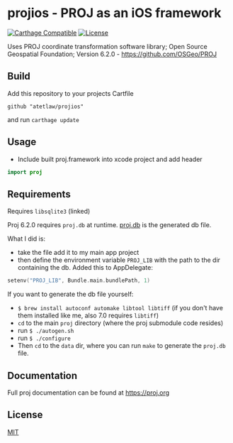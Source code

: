 
# projios - PROJ as an iOS framework

[![Carthage Compatible](https://img.shields.io/badge/Carthage-compatible-4BC51D.svg?style=flat)](https://github.com/Carthage/Carthage)
[![License](http://img.shields.io/:license-mit-blue.svg)](http://doge.mit-license.org)

Uses PROJ coordinate transformation software library; Open Source Geospatial Foundation; Version 6.2.0 - https://github.com/OSGeo/PROJ

## Build
Add this repository to your projects Cartfile
```
github "atetlaw/projios"
```
and run ```carthage update```

## Usage

* Include built proj.framework into xcode project and add header
```swift
import proj
```

## Requirements

Requires `libsqlite3` (linked)

Proj 6.2.0 requires `proj.db` at runtime. [proj.db](https://github.com/atetlaw/projios/blob/master/proj.db) is the generated db file.

What I did is:
* take the file add it to my main app project
* then define the environment variable `PROJ_LIB` with the path to the dir containing the db. Added this to AppDelegate: 

```swift
setenv("PROJ_LIB", Bundle.main.bundlePath, 1)
```

If you want to generate the db file yourself:

* `$ brew install autoconf automake libtool libtiff` (if you don't have them installed like me, also 7.0 requires `libtiff`)
* `cd` to the main `proj` directory (where the proj submodule code resides)
* run `$ ./autogen.sh`
* run `$ ./configure`
* Then `cd` to the `data` dir,  where you can run `make` to generate the `proj.db` file.


## Documentation
Full proj documentation can be found at https://proj.org

## License
[MIT](https://github.com/OSGeo/PROJ/blob/master/COPYING)
